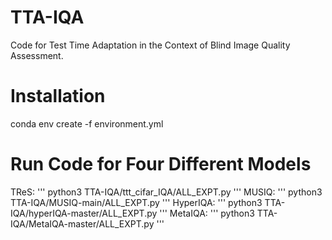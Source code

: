 # TTA-IQA
Code for Test Time Adaptation in the Context of Blind Image Quality Assessment.
# Installation 
conda env create -f environment.yml
# Run Code for Four Different Models
TReS:
'''
python3 TTA-IQA/ttt_cifar_IQA/ALL_EXPT.py
'''
MUSIQ:
'''
python3 TTA-IQA/MUSIQ-main/ALL_EXPT.py
'''
HyperIQA:
'''
python3 TTA-IQA/hyperIQA-master/ALL_EXPT.py
'''
MetaIQA:
'''
python3 TTA-IQA/MetaIQA-master/ALL_EXPT.py
'''
